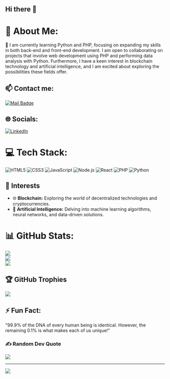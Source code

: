## Hi there 👋

<!--
**FatmaYgn/FatmaYgn** is a ✨ _special_ ✨ repository because its `README.md` (this file) appears on your GitHub profile.

Here are some ideas to get you started:

- 🔭 I’m currently working on ...
- 🌱 I’m currently learning ...
- 👯 I’m looking to collaborate on ...
- 🤔 I’m looking for help with ...
- 💬 Ask me about ...
- 📫 How to reach me: ...
- 😄 Pronouns: ...
- ⚡ Fun fact: ...
-->

# 💫 About Me:
🌱 I am currently learning Python and PHP, focusing on expanding my skills in both back-end and front-end development. I am open to collaborating on projects that involve web development using PHP and performing data analysis with Python. Furthermore, I have a keen interest in blockchain technology and artificial intelligence, and I am excited about exploring the possibilities these fields offer.
 <br> 

## 📫 Contact me: 
[![Mail Badge](https://img.shields.io/badge/email-email@example.com-red?style=for-the-badge)](mailto:fatmakarayegin@gmail.com)

## 🌐 Socials:
[![LinkedIn](https://img.shields.io/badge/LinkedIn-blue?style=for-the-badge&logo=linkedin)](https://linkedin.com/in/fatmayegin)

# 💻 Tech Stack:
![HTML5](https://img.shields.io/badge/html5-%23E34F26.svg?style=for-the-badge&logo=html5&logoColor=white) ![CSS3](https://img.shields.io/badge/css3-%231572B6.svg?style=for-the-badge&logo=css3&logoColor=white) ![JavaScript](https://img.shields.io/badge/javascript-%23323330.svg?style=for-the-badge&logo=javascript&logoColor=%23F7DF1E) ![Node.js](https://img.shields.io/badge/node.js-6DA55F?style=for-the-badge&logo=node.js&logoColor=white) ![React](https://img.shields.io/badge/react-%2320232a.svg?style=for-the-badge&logo=react&logoColor=%2361DAFB) ![PHP](https://img.shields.io/badge/php-%23777BB4.svg?style=for-the-badge&logo=php&logoColor=white) ![Python](https://img.shields.io/badge/python-%2314354C.svg?style=for-the-badge&logo=python&logoColor=white)

## 🎯 Interests
- 🌐 **Blockchain:** Exploring the world of decentralized technologies and cryptocurrencies.
- 🤖 **Artificial Intelligence:** Delving into machine learning algorithms, neural networks, and data-driven solutions.


# 📊 GitHub Stats:
![](https://github-readme-stats.vercel.app/api?username=FatmaYgn&theme=dark&hide_border=false&include_all_commits=true&count_private=true)<br/>
![](https://github-readme-streak-stats.herokuapp.com/?user=FatmaYgn&theme=dark&hide_border=false)<br/>
![](https://github-readme-stats.vercel.app/api/top-langs/?username=FatmaYgn&theme=dark&hide_border=false&include_all_commits=true&count_private=true&layout=compact)

## 🏆 GitHub Trophies
![](https://github-profile-trophy.vercel.app/?username=FatmaYgn&theme=dark&no-frame=false&no-bg=false&margin-w=4)

## ⚡ Fun Fact: 
"99.9% of the DNA of every human being is identical. However, the remaining 0.1% is what makes each of us unique!"

### ✍️ Random Dev Quote
![](https://quotes-github-readme.vercel.app/api?type=horizontal&theme=dark)

---
[![](https://visitcount.itsvg.in/api?id=[KullanıcıAdınız]&icon=0&color=0)](https://visitcount.itsvg.in)
